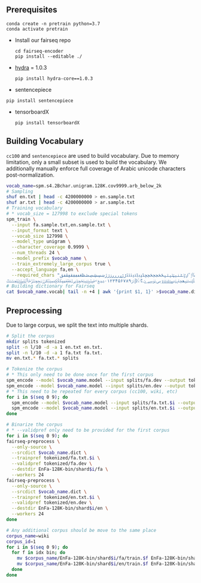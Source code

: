 
## Prerequisites
```
conda create -n pretrain python=3.7
conda activate pretrain
```
* Install our fairseq repo
  ```
  cd fairseq-encoder
  pip install --editable ./
  ```
* [hydra](https://github.com/facebookresearch/hydra) = 1.0.3
  ```
  pip install hydra-core==1.0.3
  ```
 * sentencepiece
  ```
  pip install sentencepiece
  ```
* tensorboardX
  ```
  pip install tensorboardX
  ```
## Building Vocabulary

`cc100` and `sentencepiece` are used to build vocabulary. Due to memory limitation, only a small subset is used to build the vocabulary. We additionally manually enforce full coverage of Arabic unicode characters post-normalization.

```bash
vocab_name=spm.s4.2Bchar.unigram.128K.cov9999.arb_below_2k
# Sampling
shuf en.txt | head -c 4200000000 > en.sample.txt
shuf ar.txt | head -c 4200000000 > ar.sample.txt
# Training vocabulary
# * vocab_size = 127998 to exclude special tokens
spm_train \
  --input fa.sample.txt,en.sample.txt \
  --input_format text \
  --vocab_size 127998 \
  --model_type unigram \
  --character_coverage 0.9999 \
  --num_threads 24 \
  --model_prefix $vocab_name \
  --train_extremely_large_corpus true \
  --accept_language fa,en \
  --required_chars "؀؁؂؃؄؅؆؇؈؉؊،؍؎؏ؘؙؚؐؑؒؖؗ؛؞؟ؠءآأؤإئابةتثجحخدذرزسشصضطظعغػؼؽؾؿـفقكلمنهوىيًٌٍٟٓٔٗ٠١٢٣٤٥٦٧٨٩٪٫٬٭ٮٯٰٱٲٳٴٵٶٷٸٹٺٻټٽپٿڀځڂڃڄڅچڇڈډڊڋڌڍڎڏڐڑڒړڔڕږڗژڙښڛڜڝڞڟڠڡڢڣڤڥڦڧڨ
ڨکڪګڬڭڮگڰڱڲڳڴڵڶڷڸڹںڻڼڽھڿۀہۂۃۄۅۆۇۈۉۊۋیۍێۏېۑےۓ۔ەۖۗۘۥۦۧۨ۩۪ۭ۫ۮۯ۰۱۲۳۴۵۶۷۸۹ۺۻۼ۽۾ۿݐݑݒݓݔݕݖݗݘݙݚݛݜݝݞݟݠݡݢݣݤݥݦݧݨݩݪݫݬݭݮݯݰݱݲݳݴݵݶݷݸݹݺݻݼݽݾݿ"
# Building dictionary for Fairseq
cat $vocab_name.vocab| tail -n +4 | awk '{print $1, 1}' >$vocab_name.dict
```

## Preprocessing

Due to large corpus, we split the text into multiple shards.

```bash
# Split the corpus
mkdir splits tokenized
split -n l/10 -d -a 1 en.txt en.txt.
split -n l/10 -d -a 1 fa.txt fa.txt.
mv en.txt.* fa.txt.* splits

# Tokenize the corpus
# * This only need to be done once for the first corpus
spm_encode --model $vocab_name.model --input splits/fa.dev --output tokenized/fa.dev
spm_encode --model $vocab_name.model --input splits/en.dev --output tokenized/en.dev
# * This need to be repeated for every corpus (cc100, wiki, etc)
for i in $(seq 0 9); do
  spm_encode --model $vocab_name.model --input splits/fa.txt.$i --output tokenized/fa.txt.$i
  spm_encode --model $vocab_name.model --input splits/en.txt.$i --output tokenized/en.txt.$i
done

# Binarize the corpus
# * --validpref only need to be provided for the first corpus
for i in $(seq 0 9); do
fairseq-preprocess \
  --only-source \
  --srcdict $vocab_name.dict \
  --trainpref tokenized/fa.txt.$i \
  --validpref tokenized/fa.dev \
  --destdir EnFa-128K-bin/shard$i/fa \
  --workers 24
fairseq-preprocess \
  --only-source \
  --srcdict $vocab_name.dict \
  --trainpref tokenized/en.txt.$i \
  --validpref tokenized/en.dev \
  --destdir EnFa-128K-bin/shard$i/en \
  --workers 24
done

# Any additional corpus should be move to the same place
corpus_name=wiki
corpus_id=1
for i in $(seq 0 9); do
  for f in idx bin; do
    mv $corpus_name/EnFa-128K-bin/shard$i/fa/train.$f EnFa-128K-bin/shard$i/fa/train$corpus_id.$f
    mv $corpus_name/EnFa-128K-bin/shard$i/en/train.$f EnFa-128K-bin/shard$i/en/train$corpus_id.$f
  done
done
```



